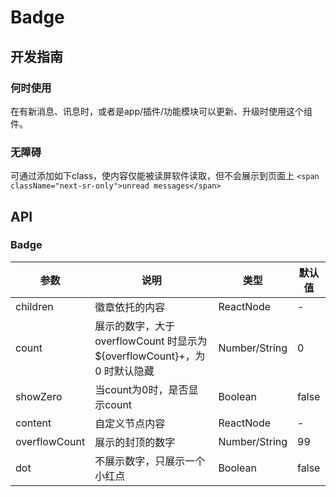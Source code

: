 # Badge

## 开发指南

### 何时使用

在有新消息、讯息时，或者是app/插件/功能模块可以更新、升级时使用这个组件。

### 无障碍

可通过添加如下class，使内容仅能被读屏软件读取，但不会展示到页面上
`<span className="next-sr-only">unread messages</span>`

## API

### Badge

| 参数            | 说明                                                      | 类型            | 默认值   |
| ------------- | ------------------------------------------------------- | ------------- | ----- |
| children      | 徽章依托的内容                                                 | ReactNode     | -     |
| count         | 展示的数字，大于 overflowCount 时显示为 ${overflowCount}+，为 0 时默认隐藏 | Number/String | 0     |
| showZero      | 当count为0时，是否显示count                                     | Boolean       | false |
| content       | 自定义节点内容                                                 | ReactNode     | -     |
| overflowCount | 展示的封顶的数字                                                | Number/String | 99    |
| dot           | 不展示数字，只展示一个小红点                                          | Boolean       | false |
